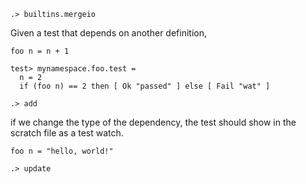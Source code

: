
```ucm:hide
.> builtins.mergeio
```

Given a test that depends on another definition,

```unison:hide
foo n = n + 1

test> mynamespace.foo.test =
  n = 2
  if (foo n) == 2 then [ Ok "passed" ] else [ Fail "wat" ]
```

```ucm
.> add
```

if we change the type of the dependency, the test should show in the scratch file as a test watch.

```unison
foo n = "hello, world!"
```

```ucm:error
.> update
```
